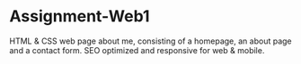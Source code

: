 # Assignment-Web1
HTML & CSS web page about me, consisting of a homepage, an about page and a contact form.
SEO optimized and responsive for web & mobile.